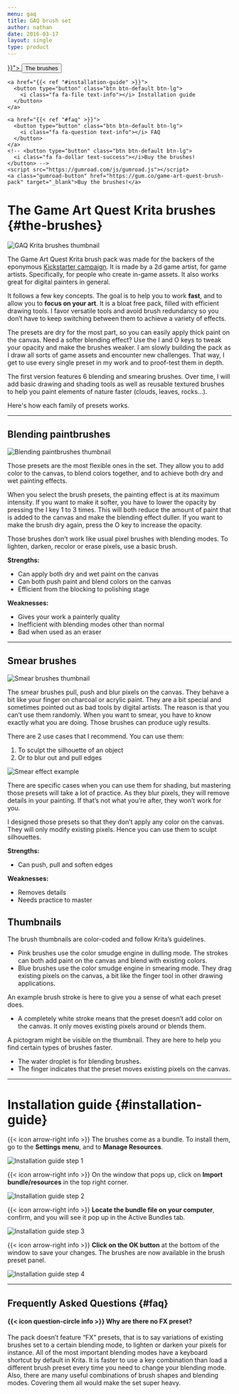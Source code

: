 ```yaml
---
menu: gaq
title: GAQ brush set
author: nathan
date: 2016-03-17
layout: single
type: product
---
```


<!-- PAGE INNER NAVIGATION -->

<div class="row">
    <a href="{{< ref "#the-brushes" >}}">
      <button type="button" class="btn btn-default btn-lg">
        <i class="fa fa-paint-brush text-success"></i> The brushes
      </button>
    </a>

    <a href="{{< ref "#installation-guide" >}}">
      <button type="button" class="btn btn-default btn-lg">
        <i class="fa fa-file text-info"></i> Installation guide
      </button>
    </a>

    <a href="{{< ref "#faq" >}}">
      <button type="button" class="btn btn-default btn-lg">
        <i class="fa fa-question text-info"></i> FAQ
      </button>
    </a>
    <!-- <button type="button" class="btn btn-default btn-lg">
      <i class="fa fa-dollar text-success"></i>Buy the brushes!
    </button> -->
    <script src="https://gumroad.com/js/gumroad.js"></script>
    <a class="gumroad-button" href="https://gum.co/game-art-quest-brush-pack" target="_blank">Buy the brushes!</a>
</div>

<!-- Pills example -->
<!-- <ul class="nav nav-pills nav-justified">
  <li><a href="#">Home</a></li>
  <li><a href="#">Menu 1</a></li>
  <li><a href="#">Menu 2</a></li>
  <li><a href="#">Menu 3</a></li>
</ul> -->

# The Game Art Quest Krita brushes {#the-brushes}

<img src="thumbnail-pack 0-1.png" alt="GAQ Krita brushes thumbnail" class="img-responsive center-block" />

The Game Art Quest Krita brush pack was made for the backers of the eponymous [Kickstarter campaign](https://www.kickstarter.com/projects/gdquest/game-art-quest-make-professional-2d-art-with-krita). It is made by a 2d game artist, for game artists. Specifically, for people who create in-game assets. It also works great for digital painters in general.

It follows a few key concepts. The goal is to help you to work **fast**, and to allow you to **focus on your art**. It is a bloat free pack, filled with efficient drawing tools. I favor versatile tools and avoid brush redundancy so you don’t have to keep switching between them to achieve a variety of effects.

The presets are dry for the most part, so you can easily apply thick paint on the canvas. Need a softer blending effect? Use the I and O keys to tweak your opacity and make the brushes weaker. I am slowly building the pack as I draw all sorts of game assets and encounter new challenges. That way, I get to use every single preset in my work and to proof-test them in depth.

The first version features 6 blending and smearing brushes. Over time, I will add basic drawing and shading tools as well as reusable textured brushes to help you paint elements of nature faster (clouds, leaves, rocks…).

Here's how each family of presets works.

<hr>

## Blending paintbrushes

<img src="blending-paintbrushes.png" alt="Blending paintbrushes thumbnail" class="img-responsive center-block" />

Those presets are the most flexible ones in the set. They allow you to add color to the canvas, to blend colors together, and to achieve both dry and wet painting effects.

When you select the brush presets, the painting effect is at its maximum intensity. If you want to make it softer, you have to lower the opacity by pressing the I key 1 to 3 times. This will both reduce the amount of paint that is added to the canvas and make the blending effect duller. If you want to make the brush dry again, press the O key to increase the opacity.

Those brushes don’t work like usual pixel brushes with blending modes. To lighten, darken, recolor or erase pixels, use a basic brush.

**Strengths:**

- Can apply both dry and wet paint on the canvas
- Can both push paint and blend colors on the canvas
- Efficient from the blocking to polishing stage

**Weaknesses:**

- Gives your work a painterly quality
- Inefficient with blending modes other than normal
- Bad when used as an eraser

<hr>

## Smear brushes

<img src="smear-brushes.png" alt="Smear brushes thumbnail" class="img-responsive center-block" />

The smear brushes pull, push and blur pixels on the canvas. They behave a bit like your finger on charcoal or acrylic paint. They are a bit special and sometimes pointed out as bad tools by digital artists. The reason is that you can’t use them randomly. When you want to smear, you have to know exactly what you are doing. Those brushes can produce ugly results.

There are 2 use cases that I recommend. You can use them:

1.	To sculpt the silhouette of an object
2.	Or to blur out and pull edges

<img src="smear-effect.png" alt="Smear effect example" class="img-responsive center-block" />

There are specific cases when you can use them for shading, but mastering those presets will take a lot of practice. As they blur pixels, they will remove details in your painting. If that’s not what you’re after, they won’t work for you.

I designed those presets so that they don’t apply any color on the canvas. They will only modify existing pixels. Hence you can use them to sculpt silhouettes.

**Strengths:**

- Can push, pull and soften edges

**Weaknesses:**

- Removes details
- Needs practice to master

## Thumbnails

The brush thumbnails are color-coded and follow Krita’s guidelines.

- Pink brushes use the color smudge engine in dulling mode. The strokes can both add paint on the canvas and blend with existing colors.
- Blue brushes use the color smudge engine in smearing mode. They drag existing pixels on the canvas, a bit like the finger tool in other drawing applications.

An example brush stroke is here to give you a sense of what each preset does.

- A completely white stroke means that the preset doesn’t add color on the canvas. It only moves existing pixels around or blends them.

A pictogram might be visible on the thumbnail. They are here to help you find certain types of brushes faster.

- The water droplet is for blending brushes.
- The finger indicates that the preset moves existing pixels on the canvas.

<hr>

# Installation guide {#installation-guide}

{{< icon arrow-right info >}} The brushes come as a bundle. To install them, go to the **Settings menu**, and to **Manage Resources**.

<img src="installation-guide/1-settings-menu.png" alt="Installation guide step 1" class="img-responsive center-block"/>

{{< icon arrow-right info >}} On the window that pops up, click on **Import bundle/resources** in the top right corner.

<img src="installation-guide/2-manage-resources.png" alt="Installation guide step 2" class="img-responsive center-block"/>

{{< icon arrow-right info >}} **Locate the bundle file on your computer**, confirm, and you will see it pop up in the Active Bundles tab.

<img src="installation-guide/3-import-bundle.png" alt="Installation guide step 3" class="img-responsive center-block"/>

{{< icon arrow-right info >}} **Click on the OK button** at the bottom of the window to save your changes. The brushes are now available in the brush preset panel.

<img src="installation-guide/4-confirm-changes.png" alt="Installation guide step 4" class="img-responsive center-block"/>

<hr>

## Frequently Asked Questions {#faq}

#### {{< icon question-circle info >}} Why are there no FX preset?

The pack doesn’t feature “FX” presets, that is to say variations of existing brushes set to a certain blending mode, to lighten or darken your pixels for instance. All of the most important blending modes have a keyboard shortcut by default in Krita. It is faster to use a key combination than load a different brush preset every time you need to change your blending mode. Also, there are many useful combinations of brush shapes and blending modes. Covering them all would make the set super heavy.
